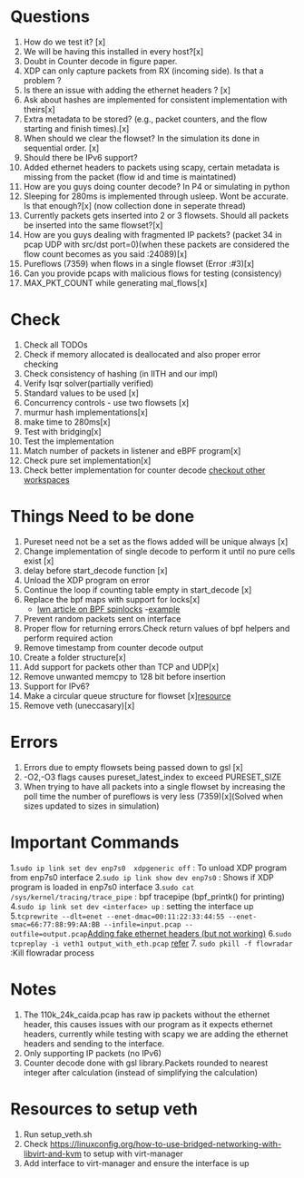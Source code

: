 # Questions
1. How do we test it? [x]
2. We will be having this installed in every host?[x]
3. Doubt in Counter decode in figure paper.
4. XDP can only capture packets from RX (incoming side). Is that a problem ?
5. Is there an issue with adding the ethernet headers ? [x]
6. Ask about hashes are implemented for consistent implementation with theirs[x]
7. Extra metadata to be stored?  (e.g., packet counters, and the flow starting and finish times).[x]
8. When should we clear the flowset? In the simulation its done in sequential order. [x]
9. Should there be IPv6 support?
10. Added ethernet headers to packets using scapy, certain metadata is missing from the packet (flow id and time is maintatined)
11. How are you guys doing counter decode? In P4 or simulating in python
12. Sleeping for 280ms is implemented through usleep. Wont be accurate. Is that enough?[x] (now collection done in seperate thread)
13. Currently packets gets inserted into 2 or 3 flowsets. Should all packets be inserted into the same flowset?[x]
14. How are you guys dealing with fragmented IP packets? (packet 34 in pcap UDP with src/dst port=0)(when these packets are considered the flow count becomes as you said :24089)[x]
15. Pureflows (7359) when flows in a single flowset (Error :#3)[x]
16. Can you provide pcaps with malicious flows for testing (consistency)
17. MAX_PKT_COUNT while generating mal_flows[x]


# Check
1. Check all TODOs
2. Check if memory allocated is deallocated and also proper error checking
3. Check consistency of hashing (in IITH and our impl)
4. Verify lsqr solver(partially verified)
5. Standard values to be used [x]
6. Concurrency controls - use two flowsets [x]
7. murmur hash implementations[x]
8. make time to 280ms[x]
9. Test with bridging[x]
10. Test the implementation
11. Match number of packets in listener and eBPF program[x]
12. Check pure set implementation[x]
13. Check better implementation for counter decode [checkout other workspaces](https://www.gnu.org/software/gsl/doc/html/lls.html?highlight=gsl_multifit_linear)

# Things Need to be done
1. Pureset need not be a set as the flows added will be unique always [x]
2. Change implementation of single decode to perform it until no pure cells exist [x]
3. delay before start_decode function [x]
4. Unload the XDP program on error
5. Continue the loop if counting table empty in start_decode [x]
6. Replace the bpf maps with support for locks[x]
    - [lwn article on BPF spinlocks](https://lwn.net/Articles/779120/)
    -[example](https://lwn.net/ml/netdev/20190131234012.3712779-10-ast@kernel.org/)
7. Prevent random packets sent on interface
8. Proper flow for returning errors.Check return values of bpf helpers and perform required action
9. Remove timestamp from counter decode output
10. Create a folder structure[x]
11. Add support for packets other than TCP and UDP[x]
12. Remove unwanted memcpy to 128 bit before insertion
13. Support for IPv6?
14. Make a circular queue structure for flowset [x][resource](https://embedjournal.com/implementing-circular-buffer-embedded-c/)
15. Remove veth (uneccasary)[x]

# Errors
1. Errors due to empty flowsets being passed down to gsl [x]
2. -O2,-O3 flags causes pureset_latest_index to exceed  PURESET_SIZE
3. When trying to have all packets into a single flowset by increasing the poll time the number of pureflows is very less (7359)[x](Solved when sizes updated to sizes in simulation)

# Important Commands
1.`sudo ip link set dev enp7s0  xdpgeneric off` : To unload XDP program from enp7s0 interface
2.`sudo ip link show dev enp7s0` : Shows if XDP program is loaded in enp7s0 interface
3.`sudo cat /sys/kernel/tracing/trace_pipe` : bpf tracepipe (bpf_printk() for printing)
4.`sudo ip link set dev <interface> up` : setting the interface up
5.`tcprewrite --dlt=enet --enet-dmac=00:11:22:33:44:55 --enet-smac=66:77:88:99:AA:BB --infile=input.pcap --outfile=output.pcap`[Adding fake ethernet headers (but not working)](https://edeca.net/post/2011-06-20-adding-fake-ethernet-headers-to-pcap-files/)
6.`sudo tcpreplay -i veth1 output_with_eth.pcap`  [refer](https://tcpreplay.appneta.com/wiki/tcpreplay)
7. `sudo pkill -f flowradar` :Kill flowradar process

# Notes
1. The 110k_24k_caida.pcap has raw ip packets without the ethernet header, this causes issues with our program as it expects ethernet headers, currently while testing with scapy we are adding the ethernet headers and sending to the interface.
2. Only supporting IP packets (no IPv6)
3. Counter decode done with gsl library.Packets rounded to nearest integer after calculation (instead of simplifying the calculation)

# Resources to setup veth
1. Run setup_veth.sh
2. Check https://linuxconfig.org/how-to-use-bridged-networking-with-libvirt-and-kvm to setup with virt-manager
3. Add interface to virt-manager and ensure the interface is up
